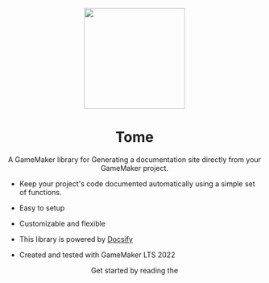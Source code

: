 <p align="center"><img src="https://i.imgur.com/UEey42D.png" style="display:block; margin:auto; width:200px"></p>
<h1 align="center">Tome</h1>

<p align="center">A GameMaker library for Generating a documentation site directly from your GameMaker project. </p>

- Keep your project's code documented automatically using a simple set of functions.

- Easy to setup

- Customizable and flexible

- This library is powered by [Docsify](https://docsify.js.org/#/)

- Created and tested with GameMaker LTS 2022

<p align="center" > 
  Get started by reading the <a href="www.catsclysmicstudios.com/tome")documentation</a>
</p>


